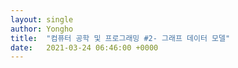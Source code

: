 ```yaml
---
layout: single
author: Yongho
title:  "컴퓨터 공학 및 프로그래밍 #2- 그래프 데이터 모델"
date:   2021-03-24 06:46:00 +0000
---
```


